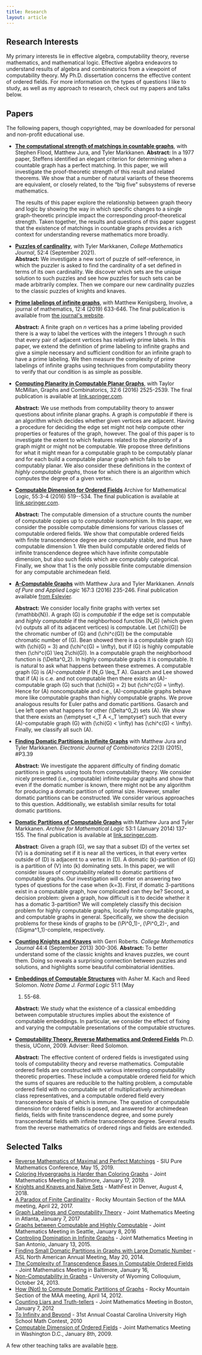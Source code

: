 ```yaml
---
title: Research
layout: article
---
```


## Research Interests

My primary interests lie in effective algebra, computability theory, reverse mathematics, and mathematical logic.
Effective algebra endeavors to understand results of algebra and combinatorics from a viewpoint of computability theory.
My Ph.D. dissertation concerns the effective content of ordered fields. For more information on the types of questions I
like to study, as well as my approach to research, check out my papers and talks below.

## Papers

The following papers, though copyrighted, may be downloaded for personal and non-profit educational use.

* **[The computational strength of matchings in countable graphs](/papers/FJLM_Matchings.pdf)**, with Stephen Flood, Matthew Jura, and Tyler Markkanen.
  **Abstract:** In a 1977 paper, Steffens identified an elegant criterion for determining when a countable graph has a perfect matching. In this paper, we will investigate the proof-theoretic strength of this result and related theorems. We show that a number of natural variants of these theorems are equivalent, or closely related, to the “big five” subsystems of reverse mathematics.

  The results of this paper explore the relationship between graph theory and logic by showing the way in which specific changes to a single graph-theoretic principle impact the corresponding proof-theoretical strength. Taken together, the results and questions of this paper suggest that the existence of matchings in countable graphs provides a rich context for understanding reverse mathematics more broadly.

* **[Puzzles of cardinality](/papers/PuzzlesOfCardinality.pdf)**, with Tyler Markkanen, _College Mathematics Journal_, 52:4 (September 2021).  
  **Abstract:** We investigate a new sort of puzzle of self-reference, in which the puzzler is asked to find the cardinality of a set defined in terms of its own cardinality.  We discover which sets are the unique solution to such puzzles and see how puzzles for such sets can be made arbitrarily complex.  Then we compare our new cardinality puzzles to the classic puzzles of knights and knaves.

* **[Prime labelings of infinite graphs](/papers/PrimeLabelings-preprint.pdf)**, with Matthew Kenigsberg,
Involve, a journal of mathematics, 12:4 (2019) 633-646\. The final publication is available from
[the journal's website](https://msp.org/involve/2019/12-4/p06.xhtml).

  **Abstract:** A finite graph on $n$ vertices has a prime labeling provided there is a way to label the vertices with the integers 1 through $n$ such that every pair of adjacent vertices has relatively prime labels.  In this paper, we extend the definition of prime labeling to infinite graphs and give a simple necessary and sufficient condition for an infinite graph to have a prime labeling.  We then measure the complexity of prime labelings of infinite graphs using techniques from computability theory to verify that our condition is as simple as possible.

* **[Computing Planarity in Computable Planar Graphs](/papers/ComputablePlanarGraphs.pdf)**, with Taylor McMillan,
Graphs and Combinatorics, 32:6 (2016) 2525-2539\. The final publication is available at
[link.springer.com](http://link.springer.com/article/10.1007/s00373-016-1725-8).

  **Abstract:** We use methods from computability theory to answer questions about infinite planar graphs. A graph is
_computable_ if there is an algorithm which decides whether given vertices are adjacent. Having a procedure for deciding
the edge set might not help compute other properties or features of the graph, however. The goal of this paper is to
investigate the extent to which features related to the _planarity_ of a graph might or might not be computable. We
propose three definitions for what it might mean for a computable graph to be computably planar and for each build a
computable planar graph which fails to be computably planar. We also consider these definitions in the context of
_highly computable graphs_, those for which there is an algorithm which computes the degree of a given vertex.

* **[Computable Dimension for Ordered Fields](/papers/OrderedFields-preprint.pdf)** Archive for Mathematical Logic,
55:3-4 (2016) 519--534\. The final publication is available at
[link.springer.com](http://link.springer.com/article/10.1007/s00153-016-0478-7).

  **Abstract:** The computable dimension of a structure counts the number of computable copies up to _computable_
isomorphism. In this paper, we consider the possible computable dimensions for various classes of computable ordered
fields. We show that computable ordered fields with finite transcendence degree are computably stable, and thus have
computable dimension 1\. We then build computable ordered fields of infinite transcendence degree which have infinite
computable dimension, but also such fields which are computably categorical. Finally, we show that 1 is the only
possible finite computable dimension for any computable archimedean field.

* **[A-Computable Graphs](/papers/AComputableGraphs.pdf)** with Matthew Jura and Tyler Markkanen. _Annals of Pure and
Applied Logic_ 167:3 (2016) 235-246\. Final publication available [from
Eslevier](http://dx.doi.org/10.1016/j.apal.2015.11.003).

  **Abstract:** We consider locally finite graphs with vertex set \(\mathbb{N}\). A graph \(G\) is _computable_ if the
edge set is computable and _highly computable_ if the neighborhood function \(N_G\) (which given \(v\) outputs all of
its adjacent vertices) is computable. Let \(\chi(G)\) be the chromatic number of \(G\) and \(\chi^c(G)\) be the
computable chromatic number of \(G\). Bean showed there is a computable graph \(G\) with \(\chi(G) = 3\) and \(\chi^c(G)
= \infty\), but if \(G\) is highly computable then \(\chi^c(G) \leq 2\chi(G)\).
In a computable graph the neighborhood function is \(\Delta^0_2\). In highly computable graphs it is computable. It is
natural to ask what happens between these extremes. A computable graph \(G\) is _\(A\)-computable_ if \(N_G \leq_T A\).
Gasarch and Lee showed that if \(A\) is c.e. and not computable then there exists an \(A\)-computable graph \(G\) such
that \(\chi(G) = 2\) but \(\chi^c(G) = \infty\). Hence for \(A\) noncomputable and c.e., \(A\)-computable graphs behave
more like computable graphs than highly computable graphs. We prove analogous results for Euler paths and domatic
partitions. Gasarch and Lee left open what happens for other \(\Delta^0_2\) sets \(A\). We show that there exists an
\(\emptyset <_T A <_T \emptyset'\) such that every \(A\)-computable graph \(G\) with \(\chi(G) < \infty\) has
  \(\chi^c(G) < \infty\). Finally, we classify all such \(A\). 
  
* **[Finding Domatic Partitions in Infinite Graphs](http://www.combinatorics.org/ojs/index.php/eljc/article/view/5089)** with Matthew Jura and Tyler Markkanen.
  _Electronic Journal of Combinatorics_ 22(3) (2015), #P3.39 
  
  **Abstract:** We investigate the apparent difficulty of
  finding domatic partitions in graphs using tools from computability theory. We consider nicely presented (i.e.,
  computable) infinite regular graphs and show that even if the domatic number is known, there might not be any
  algorithm for producing a domatic partition of optimal size. However, smaller domatic partitions can be constructed.
  We consider various approaches to this question. Additionally, we establish similar results for total domatic
  partitions. 
  
* **[Domatic Partitions of Computable Graphs](/papers/DPCG_preprint.pdf)** with Matthew Jura and Tyler
  Markkanen. _Archive for Mathematical Logic_ 53:1 (January 2014) 137-155\. The final publication is available at
  [link.springer.com](http://link.springer.com/article/10.1007%2Fs00153-013-0359-2). 
  
  **Abstract**: Given a graph \(G\),
  we say that a subset \(D\) of the vertex set \(V\) is a dominating set if it is near all the vertices, in that every
  vertex outside of \(D\) is adjacent to a vertex in \(D\). A domatic \(k\)-partition of \(G\) is a partition of \(V\)
  into \(k\) dominating sets. In this paper, we will consider issues of computability related to domatic partitions of
  computable graphs. Our investigation will center on answering two types of questions for the case when \(k=3\). First,
  if domatic 3-partitions exist in a computable graph, how complicated can they be? Second, a decision problem: given a
  graph, how difficult is it to decide whether it has a domatic 3-partition? We will completely classify this decision
  problem for highly computable graphs, locally finite computable graphs, and computable graphs in general.
  Specifically, we show the decision problems for these kinds of graphs to be \(\Pi^0_1\)-, \(\Pi^0_2\)-, and
  \(\Sigma^1_1\)-complete, respectively. 
  
* [**Counting Knights and Knaves**](/papers/CountingKnightsKnaves.pdf) with
  Gerri Roberts. _College Mathematics Journal_ 44:4 (September 2013) 300-306. **Abstract:** To better understand some of
  the classic knights and knaves puzzles, we count them. Doing so reveals a surprising connection between puzzles and
  solutions, and highlights some beautiful combinatorial identities. 
  
* [**Embeddings of Computable Structures**](/papers/structures.pdf) with Asher M. Kach and Reed Solomon. _Notre Dame J. Formal Logic_ 51:1 (May
  1)    55-68.
  
  **Abstract:** We study what the existence of a classical embedding between computable structures implies
  about the existence of computable embeddings. In particular, we consider the effect of fixing and varying the
  computable presentations of the computable structures. 
  
* [**Computability Theory, Reverse Mathematics and Ordered Fields**](/papers/thesis.pdf) Ph.D. thesis, UConn, 2009\. Adviser: Reed Solomon. 
  
  **Abstract:** The effective content
  of ordered fields is investigated using tools of computability theory and reverse mathematics. Computable ordered
  fields are constructed with various interesting computability theoretic properties. These include a computable ordered
  field for which the sums of squares are reducible to the halting problem, a computable ordered field with no
  computable set of multiplicatively archimedean class representatives, and a computable ordered field every
  transcendence basis of which is immune. The question of computable dimension for ordered fields is posed, and answered
  for archimedean fields, fields with finite transcendence degree, and some purely transcendental fields with infinite
  transcendence degree. Several results from the reverse mathematics of ordered rings and fields are extended. 
  
## Selected Talks 
  
* [Reverse Mathematics of Maximal and Perfect Matchings](/talks/siu2019-maximal-matchings.pdf) - SIU Pure Mathematics Conference, May 15, 2019.
* [Coloring Hypergraphs is Harder than Coloring Graphs](/talks/jmm2019-hypergraphs.pdf) - Joint Mathematics Meeting in Baltimore, January 17, 2019.
* [Knights and Knaves and Naive Sets](/talks/mathfest2018.pdf) - MathFest in Denver, August 4, 2018. 
* [A Paradox of Finite Cardinality](/talks/maa-rms2017.pdf) - Rocky Mountain Section of the MAA meeting, April 22, 2017.
* [Graph Labelings and Computability Theory](/talks/jmm2017talk.pdf) - Joint Mathematics Meeting in Atlanta, January
7, 2017 
* [Graphs between Computable and Highly Computable](/talks/jmm2016talk.pdf) - Joint Mathematics Meeting in Seattle, January 8, 2016 
* [Controling Domination in Infinite Graphs](/talks/jmm2015talk.pdf) - Joint Mathematics Meeting in San Antonio, January 13, 2015. 
* [Finding Small Domatic Partitions in Graphs with Large Domatic Number](/talks/asl2014talk.pdf) - ASL North American Annual Meeting, May 20, 2014. 
* [The Complexity of Transcendence Bases in Computable Ordered Fields](/talks/jmm2014talk.pdf) - Joint Mathematics Meeting in Baltimore, January 16,
* [Non-Computability in Graphs](/talks/UW2013talk.pdf) - University of Wyoming Colloquium, October 24, 2013. 
* [How (Not) to Compute Domatic Partitions of Graphs](/talks/maa-rms2012talk.pdf) - Rocky Mountain Section of the MAA meeting, April 14, 2012. 
* [Counting Liars and Truth-tellers](/talks/jmm2012talk.pdf) - Joint Mathematics Meeting in Boston, January 7, 2012 
* [To Infinity and Beyond](/talks/ccumc2010talk.pdf) - 31st Annual Coastal Carolina University High School Math Contest, 2010 
* [Computable Dimension of Ordered Fields](/talks/jmm2009talk.pdf) - Joint Mathematics Meeting in Washington D.C., January 8th, 2009. 

A few other teaching talks are available
[here](http://discretetext.oscarlevin.com/talks.php).
